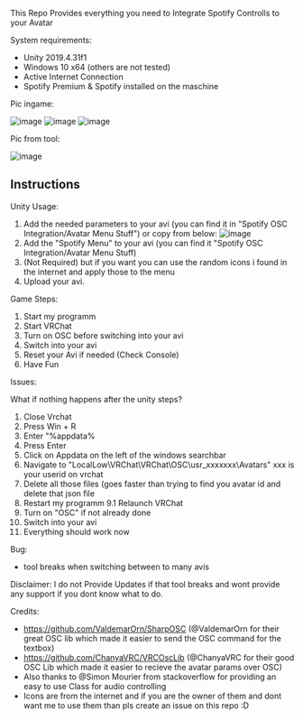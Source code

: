 This Repo Provides everything you need to Integrate Spotify Controlls to your Avatar

System requirements:
 - Unity 2019.4.31f1
 - Windows 10 x64 (others are not tested)
 - Active Internet Connection
 - Spotify Premium & Spotify installed on the maschine
 
Pic ingame:

![image](https://user-images.githubusercontent.com/54999075/190461308-42b1dd1d-bfa2-49bf-b0a0-801a20a7b487.png)
![image](https://user-images.githubusercontent.com/54999075/190461366-ad759ee3-6367-42f9-afe8-f8d148c5e4fb.png)
![image](https://user-images.githubusercontent.com/54999075/190461491-3e78ab36-1fda-4fe0-885d-811403ae4e0e.png)

Pic from tool:

![image](https://user-images.githubusercontent.com/85733422/191473150-a340bc52-1f33-46b1-98f3-07b3c1b91a17.png)

Instructions
-----------------------

Unity Usage:
1. Add the needed parameters to your avi (you can find it in "Spotify OSC Integration/Avatar Menu Stuff") or copy from below:
![image](https://user-images.githubusercontent.com/85733422/191474556-42d3f0c6-3636-42df-9155-630233cafd5e.png)
2. Add the "Spotify Menu" to your avi (you can find it "Spotify OSC Integration/Avatar Menu Stuff)
3. (Not Required) but if you want you can use the random icons i found in the internet and apply those to the menu
4. Upload your avi.

Game Steps:
1. Start my programm
2. Start VRChat
3. Turn on OSC before switching into your avi
4. Switch into your avi
5. Reset your Avi if needed (Check Console)
6. Have Fun

Issues:

What if nothing happens after the unity steps?
1. Close Vrchat
2. Press Win + R
3. Enter "%appdata%
4. Press Enter
5. Click on Appdata on the left of the windows searchbar
6. Navigate to "LocalLow\VRChat\VRChat\OSC\usr_xxxxxxx\Avatars" xxx is your userid on vrchat
7. Delete all those files (goes faster than trying to find you avatar id and delete that json file
8. Restart my programm
9.1 Relaunch VRChat
10. Turn on "OSC" if not already done
11. Switch into your avi
12. Everything should work now

Bug:
 - tool breaks when switching between to many avis

Disclaimer: I do not Provide Updates if that tool breaks and wont provide any support if you dont know what to do.

Credits:
 - https://github.com/ValdemarOrn/SharpOSC (@ValdemarOrn for their great OSC lib which made it easier to send the OSC command for the textbox)
 - https://github.com/ChanyaVRC/VRCOscLib (@ChanyaVRC for their good OSC Lib which made it easier to recieve the avatar params over OSC)
 - Also thanks to @Simon Mourier from stackoverflow for providing an easy to use Class for audio controlling
 - Icons are from the internet and if you are the owner of them and dont want me to use them than pls create an issue on this repo :D
 
